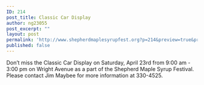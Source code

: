 ```yaml
---
ID: 214
post_title: Classic Car Display
author: ng23055
post_excerpt: ""
layout: post
permalink: 'http://www.shepherdmaplesyrupfest.org?p=214&preview=true&preview_id=214'
published: false
---
```

Don’t miss the Classic Car Display on Saturday, April 23rd from 9:00 am - 3:00 pm on Wright Avenue as a part of the Shepherd Maple Syrup Festival. Please contact Jim Maybee for more information at 330-4525.